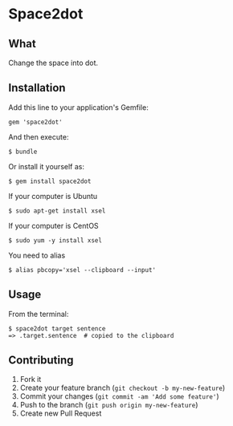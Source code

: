 # Space2dot
## What
Change the space into dot.

## Installation

Add this line to your application's Gemfile:

    gem 'space2dot'

And then execute:

    $ bundle

Or install it yourself as:

    $ gem install space2dot

If your computer is Ubuntu

    $ sudo apt-get install xsel

If your computer is CentOS

    $ sudo yum -y install xsel

You need to alias

    $ alias pbcopy='xsel --clipboard --input'

## Usage

From the terminal:

    $ space2dot target sentence
    => .target.sentence  # copied to the clipboard

## Contributing

1. Fork it
2. Create your feature branch (`git checkout -b my-new-feature`)
3. Commit your changes (`git commit -am 'Add some feature'`)
4. Push to the branch (`git push origin my-new-feature`)
5. Create new Pull Request

